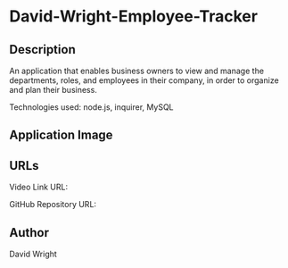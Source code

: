 # David-Wright-Employee-Tracker

## Description

An application that enables business owners to view and manage the departments, roles, and employees in their company, in order to organize and plan their business.

Technologies used: node.js, inquirer, MySQL

## Application Image

## URLs

Video Link URL:

GitHub Repository URL:

## Author

David Wright
